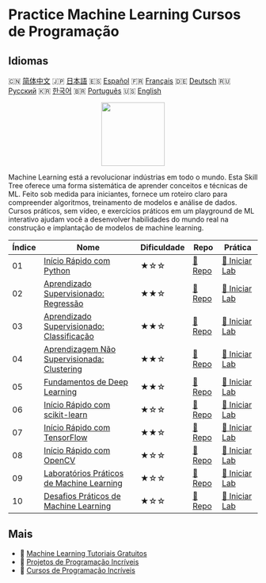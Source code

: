# Practice Machine Learning Cursos de Programação

## Idiomas

🇨🇳 [简体中文](README_zh.md) 🇯🇵 [日本語](README_ja.md) 🇪🇸 [Español](README_es.md) 🇫🇷 [Français](README_fr.md) 🇩🇪 [Deutsch](README_de.md) 🇷🇺 [Русский](README_ru.md) 🇰🇷 [한국어](README_ko.md) 🇧🇷 [Português](README_pt.md) 🇺🇸 [English](README.md) 

<div align="center">
<img width="128px" src="https://file.labex.io/path/1kXLbMH5geSl.png">
</div>

Machine Learning está a revolucionar indústrias em todo o mundo. Esta Skill Tree oferece uma forma sistemática de aprender conceitos e técnicas de ML. Feito sob medida para iniciantes, fornece um roteiro claro para compreender algoritmos, treinamento de modelos e análise de dados. Cursos práticos, sem vídeo, e exercícios práticos em um playground de ML interativo ajudam você a desenvolver habilidades do mundo real na construção e implantação de modelos de machine learning.

|   Índice | Nome                                                                                                        | Dificuldade   | Repo                                                                        | Prática                                                                          |
|----------|-------------------------------------------------------------------------------------------------------------|---------------|-----------------------------------------------------------------------------|----------------------------------------------------------------------------------|
|       01 | [Início Rápido com Python](https://labex.io/pt/courses/quick-start-with-python)                             | ★☆☆           | [🔗 Repo](https://github.com/labex-labs/quick-start-with-python)            | [🚀 Iniciar Lab](https://labex.io/pt/courses/quick-start-with-python)            |
|       02 | [Aprendizado Supervisionado: Regressão](https://labex.io/pt/courses/supervised-learning-regression)         | ★★☆           | [🔗 Repo](https://github.com/labex-labs/supervised-learning-regression)     | [🚀 Iniciar Lab](https://labex.io/pt/courses/supervised-learning-regression)     |
|       03 | [Aprendizado Supervisionado: Classificação](https://labex.io/pt/courses/supervised-learning-classification) | ★★☆           | [🔗 Repo](https://github.com/labex-labs/supervised-learning-classification) | [🚀 Iniciar Lab](https://labex.io/pt/courses/supervised-learning-classification) |
|       04 | [Aprendizagem Não Supervisionada: Clustering](https://labex.io/pt/courses/unsupervised-learning-clustering) | ★★☆           | [🔗 Repo](https://github.com/labex-labs/unsupervised-learning-clustering)   | [🚀 Iniciar Lab](https://labex.io/pt/courses/unsupervised-learning-clustering)   |
|       05 | [Fundamentos de Deep Learning](https://labex.io/pt/courses/foundations-of-deep-learning)                    | ★★☆           | [🔗 Repo](https://github.com/labex-labs/foundations-of-deep-learning)       | [🚀 Iniciar Lab](https://labex.io/pt/courses/foundations-of-deep-learning)       |
|       06 | [Início Rápido com scikit-learn](https://labex.io/pt/courses/quick-start-with-scikit-learn)                 | ★☆☆           | [🔗 Repo](https://github.com/labex-labs/quick-start-with-scikit-learn)      | [🚀 Iniciar Lab](https://labex.io/pt/courses/quick-start-with-scikit-learn)      |
|       07 | [Início Rápido com TensorFlow](https://labex.io/pt/courses/quick-start-with-tensorflow)                     | ★★☆           | [🔗 Repo](https://github.com/labex-labs/quick-start-with-tensorflow)        | [🚀 Iniciar Lab](https://labex.io/pt/courses/quick-start-with-tensorflow)        |
|       08 | [Início Rápido com OpenCV](https://labex.io/pt/courses/quick-start-with-opencv)                             | ★☆☆           | [🔗 Repo](https://github.com/labex-labs/quick-start-with-opencv)            | [🚀 Iniciar Lab](https://labex.io/pt/courses/quick-start-with-opencv)            |
|       09 | [Laboratórios Práticos de Machine Learning](https://labex.io/pt/courses/ml-practice-labs)                   | ★☆☆           | [🔗 Repo](https://github.com/labex-labs/ml-practice-labs)                   | [🚀 Iniciar Lab](https://labex.io/pt/courses/ml-practice-labs)                   |
|       10 | [Desafios Práticos de Machine Learning](https://labex.io/pt/courses/ml-practice-challenges)                 | ★☆☆           | [🔗 Repo](https://github.com/labex-labs/ml-practice-challenges)             | [🚀 Iniciar Lab](https://labex.io/pt/courses/ml-practice-challenges)             |

## Mais

- 🔗 [Machine Learning Tutoriais Gratuitos](https://github.com/labex-labs/ml-free-tutorials)
- 🔗 [Projetos de Programação Incríveis](https://github.com/labex-labs/awesome-programming-projects)
- 🔗 [Cursos de Programação Incríveis](https://github.com/labex-labs/awesome-programming-courses)

